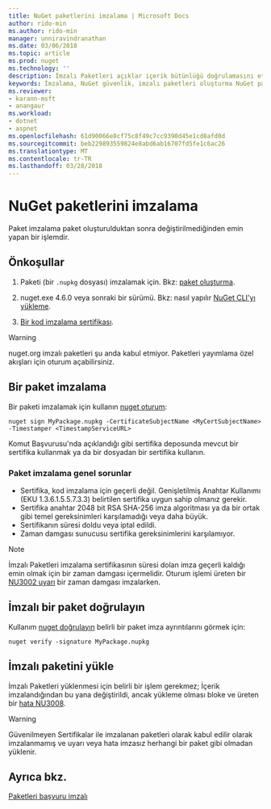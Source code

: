 ```yaml
---
title: NuGet paketlerini imzalama | Microsoft Docs
author: rido-min
ms.author: rido-min
manager: unniravindranathan
ms.date: 03/06/2018
ms.topic: article
ms.prod: nuget
ms.technology: ''
description: İmzalı Paketleri açıklar içerik bütünlüğü doğrulamasını etkinleştirmek için kullanılabilir.
keywords: İmzalama, NuGet güvenlik, imzalı paketleri oluşturma NuGet paketi
ms.reviewer:
- karann-msft
- anangaur
ms.workload:
- dotnet
- aspnet
ms.openlocfilehash: 61d90066e8cf75c8f49c7cc9390d45e1cd8afd0d
ms.sourcegitcommit: beb229893559824e8abd6ab16707fd5fe1c6ac26
ms.translationtype: MT
ms.contentlocale: tr-TR
ms.lasthandoff: 03/28/2018
---
```

# <a name="signing-nuget-packages"></a>NuGet paketlerini imzalama

Paket imzalama paket oluşturulduktan sonra değiştirilmediğinden emin yapan bir işlemdir.

## <a name="prerequisites"></a>Önkoşullar

1. Paketi (bir `.nupkg` dosyası) imzalamak için. Bkz: [paket oluşturma](creating-a-package.md).

1. nuget.exe 4.6.0 veya sonraki bir sürümü. Bkz: nasıl yapılır [NuGet CLI'yı yükleme](../install-nuget-client-tools.md#nugetexe-cli).

1. [Bir kod imzalama sertifikası](../reference/signed-packages-reference.md#get-a-code-signing-certificate).

> [!Warning]
> nuget.org imzalı paketleri şu anda kabul etmiyor. Paketleri yayımlama özel akışları için oturum açabilirsiniz.

## <a name="sign-a-package"></a>Bir paket imzalama

Bir paketi imzalamak için kullanın [nuget oturum](../tools/cli-ref-sign.md):

```cli
nuget sign MyPackage.nupkg -CertificateSubjectName <MyCertSubjectName> -Timestamper <TimestampServiceURL>
```

Komut Başvurusu'nda açıklandığı gibi sertifika deposunda mevcut bir sertifika kullanmak ya da bir dosyadan bir sertifika kullanın.

### <a name="common-problems-when-signing-a-package"></a>Paket imzalama genel sorunlar

- Sertifika, kod imzalama için geçerli değil. Genişletilmiş Anahtar Kullanımı (EKU 1.3.6.1.5.5.7.3.3) belirtilen sertifika uygun sahip olmanız gerekir.
- Sertifika anahtar 2048 bit RSA SHA-256 imza algoritması ya da bir ortak gibi temel gereksinimleri karşılamadığı veya daha büyük.
- Sertifikanın süresi doldu veya iptal edildi.
- Zaman damgası sunucusu sertifika gereksinimlerini karşılamıyor.

> [!Note]
> İmzalı Paketleri imzalama sertifikasının süresi dolan imza geçerli kaldığı emin olmak için bir zaman damgası içermelidir. Oturum işlemi üreten bir [NU3002 uyarı](../reference/Errors-and-Warnings.md#nu3002) bir zaman damgası imzalarken.

## <a name="verify-a-signed-package"></a>İmzalı bir paket doğrulayın

Kullanım [nuget doğrulayın](../tools/cli-ref-verify.md) belirli bir paket imza ayrıntılarını görmek için:

```cli
nuget verify -signature MyPackage.nupkg
```

## <a name="install-a-signed-package"></a>İmzalı paketini yükle

İmzalı Paketleri yüklenmesi için belirli bir işlem gerekmez; İçerik imzalandığından bu yana değiştirildi, ancak yükleme olması bloke ve üreten bir [hata NU3008](../reference/Errors-and-Warnings.md#nu3008).

> [!Warning]
> Güvenilmeyen Sertifikalar ile imzalanan paketleri olarak kabul edilir olarak imzalanmamış ve uyarı veya hata imzasız herhangi bir paket gibi olmadan yüklenir.

## <a name="see-also"></a>Ayrıca bkz.

[Paketleri başvuru imzalı](../reference/Signed-Packages-Reference.md)
